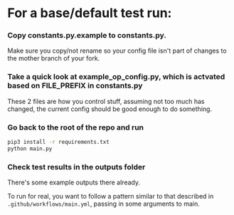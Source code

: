 # For a base/default test run:


### Copy constants.py.example to constants.py.
Make sure you copy/not rename so your config file isn't part of changes to the mother branch of your fork.

### Take a quick look at example_op_config.py, which is actvated based on FILE_PREFIX in constants.py
These 2 files are how you control stuff, assuming not too much has changed, the current config should be good enough to do something.

### Go back to the root of the repo and run
```bash
pip3 install -r requirements.txt
python main.py
```

### Check test results in the outputs folder
There's some example outputs there already.

To run for real, you want to follow a pattern similar to that described in `.github/workflows/main.yml`, passing in some arguments to main.
